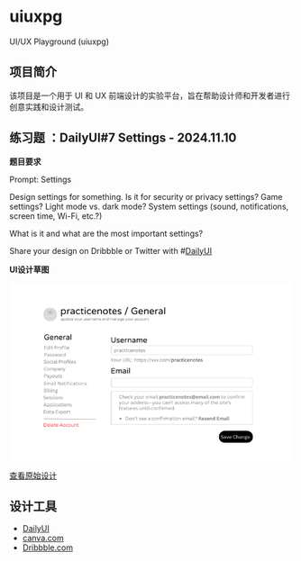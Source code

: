 # uiuxpg

UI/UX Playground (uiuxpg)

## 项目简介
该项目是一个用于 UI 和 UX 前端设计的实验平台，旨在帮助设计师和开发者进行创意实践和设计测试。

## 练习题 ：DailyUI#7 Settings - 2024.11.10

**题目要求**

Prompt: Settings

Design settings for something. Is it for security or privacy settings? Game settings? Light mode vs. dark mode? System settings (sound, notifications, screen time, Wi-Fi, etc.?) 
 
What is it and what are the most important settings? 

Share your design on Dribbble or Twitter with #[DailyUI](https://www.dailyui.co/)

**UI设计草图**

![DailyUI#7 Settings](./DailyUI/DailyUI7_Settings.png)

[查看原始设计](https://www.canva.com/design/DAGWCHkLXOI/VVicRJkJvyFUd0uxC90DyQ/edit?utm_content=DAGWCHkLXOI&utm_campaign=designshare&utm_medium=link2&utm_source=sharebutton)

## 设计工具
- [DailyUI](https://www.dailyui.co/)
- [canva.com](https://www.canva.com)
- [Dribbble.com](https://www.dribbble.com)